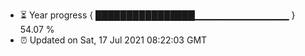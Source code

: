- ⏳ Year progress { ████████████████▁▁▁▁▁▁▁▁▁▁▁▁▁▁ } 54.07 %
- ⏰ Updated on Sat, 17 Jul 2021 08:22:03 GMT

